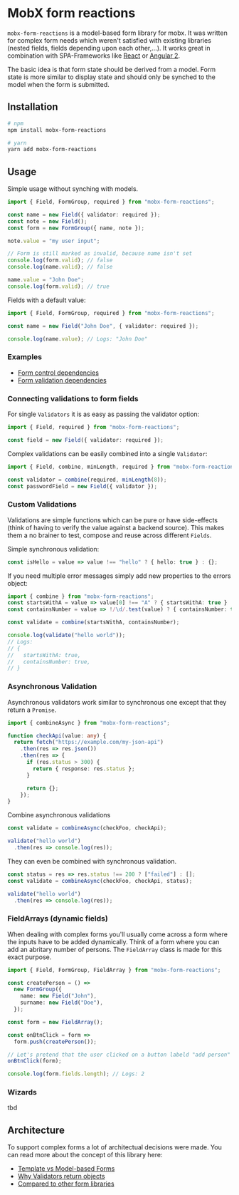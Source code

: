 # MobX form reactions

`mobx-form-reactions` is a model-based form library for mobx. It was written for complex form needs
which weren't satisfied with existing libraries (nested fields, fields depending upon each other,...).
It works great in combination with SPA-Frameworks like [React](https://github.com/facebook/react/) or
[Angular 2](https://angular.io/).

The basic idea is that form state should be derived from a model. Form state is more similar to display
state and should only be synched to the model when the form is submitted.

## Installation

```bash
# npm
npm install mobx-form-reactions

# yarn
yarn add mobx-form-reactions
```

## Usage

Simple usage without synching with models.

```ts
import { Field, FormGroup, required } from "mobx-form-reactions";

const name = new Field({ validator: required });
const note = new Field();
const form = new FormGroup({ name, note });

note.value = "my user input";

// Form is still marked as invalid, because name isn't set
console.log(form.valid); // false
console.log(name.valid); // false

name.value = "John Doe";
console.log(form.valid); // true
```

Fields with a default value:

```ts
import { Field, FormGroup, required } from "mobx-form-reactions";

const name = new Field("John Doe", { validator: required });

console.log(name.value); // Logs: "John Doe"
```

### Examples

- [Form control dependencies](examples/)
- [Form validation dependencies](examples/)

### Connecting validations to form fields

For single `Validators` it is as easy as passing the validator option:

```ts
import { Field, required } from "mobx-form-reactions";

const field = new Field({ validator: required });
```

Complex validations can be easily combined into a single `Validator`:

```ts
import { Field, combine, minLength, required } from "mobx-form-reactions";

const validator = combine(required, minLength(8));
const passwordField = new Field({ validator });
```

### Custom Validations

Validations are simple functions which can be pure or have side-effects (think of having to verify the value against a
backend source). This makes them a no brainer to test, compose and reuse across different `Fields`.

Simple synchronous validation:

```ts
const isHello = value => value !== "hello" ? { hello: true } : {};
```

If you need multiple error messages simply add new properties to the errors object:

```ts
import { combine } from "mobx-form-reactions";
const startsWithA = value => value[0] !== "A" ? { startsWithA: true } : {};
const containsNumber = value => !/\d/.test(value) ? { containsNumber: true } : {};

const validate = combine(startsWithA, containsNumber);

console.log(validate("hello world"));
// Logs:
// {
//   startsWithA: true,
//   containsNumber: true,
// }
```

### Asynchronous Validation

Asynchronous validators work similar to synchronous one except that they return a `Promise`.

```ts
import { combineAsync } from "mobx-form-reactions";

function checkApi(value: any) {
  return fetch("https://example.com/my-json-api")
    .then(res => res.json())
    .then(res => {
      if (res.status > 300) {
        return { response: res.status };
      }

      return {};
    });
}
```

Combine asynchronous validations

```ts
const validate = combineAsync(checkFoo, checkApi);

validate("hello world")
  .then(res => console.log(res));
```

They can even be combined with synchronous validation.

```ts
const status = res => res.status !== 200 ? ["failed"] : [];
const validate = combineAsync(checkFoo, checkApi, status);

validate("hello world")
  .then(res => console.log(res));
```

### FieldArrays (dynamic fields)

When dealing with complex forms you'll usually come across a form where
the inputs have to be added dynamically. Think of a form where you can
add an abritary number of persons. The `FieldArray` class is made for
this exact purpose.

```ts
import { Field, FormGroup, FieldArray } from "mobx-form-reactions";

const createPerson = () =>
  new FormGroup({
    name: new Field("John"),
    surname: new Field("Doe"),
  });

const form = new FieldArray();

const onBtnClick = form =>
  form.push(createPerson());

// Let's pretend that the user clicked on a button labeld "add person"
onBtnClick(form);

console.log(form.fields.length); // Logs: 2
```

### Wizards

tbd

## Architecture

To support complex forms a lot of architectual decisions were made. You can read
more about the concept of this library here:

- [Template vs Model-based Forms](docs/architecture.md/#template-based-forms-vs-reactivemodel-based-forms)
- [Why Validators return objects](docs/architecture.md/#why-validators-return-objects)
- [Compared to other form libraries](docs/architecture.md/#compared-to-other-form-libraries)

